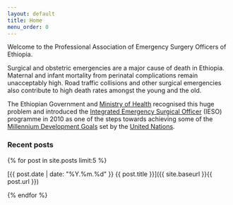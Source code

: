 ```yaml
---
layout: default
title: Home
menu_order: 0
---
```

Welcome to the Professional Association of Emergency Surgery Officers of Ethiopia.

Surgical and obstetric emergencies are a major cause of death in Ethiopia. 
Maternal and infant mortality from perinatal complications remain unacceptably high. 
Road traffic collisions and other surgical emergencies also contribute to high death rates amongst the young and the old.

The Ethiopian Government and [Ministry of Health](http://moh.gov.et) recognised this huge problem and introduced the [Integrated Emergency Surgical Officer](http://www.moh.gov.et/en_GB/ieso) (IESO) programme in 2010 as one of the steps towards achieving some of the [Millennium Development Goals](http://www.un.org/millenniumgoals) set by the [United Nations](http://www.un.org).

### Recent posts
{% for post in site.posts limit:5 %}

[{{ post.date | date: "%Y.%m.%d" }} {{ post.title }}]({{ site.baseurl }}{{ post.url }})
    
{% endfor %}